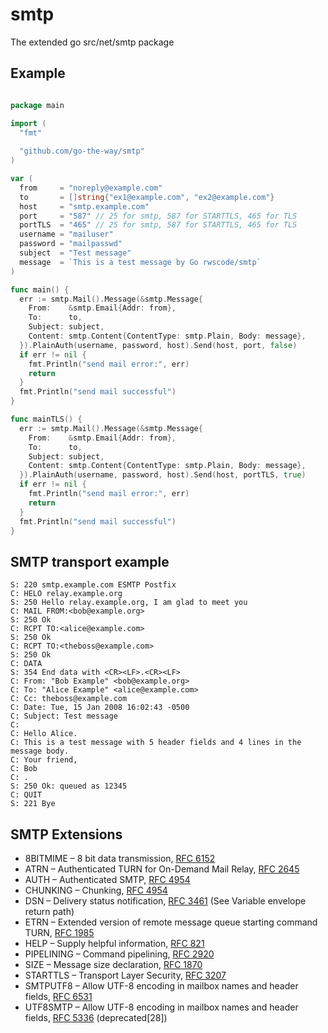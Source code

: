 # smtp

The extended go src/net/smtp package

## Example
```go

package main

import (
  "fmt"
  
  "github.com/go-the-way/smtp"
)

var (
  from     = "noreply@example.com"
  to       = []string{"ex1@example.com", "ex2@example.com"}
  host     = "smtp.example.com"
  port     = "587" // 25 for smtp, 587 for STARTTLS, 465 for TLS
  portTLS  = "465" // 25 for smtp, 587 for STARTTLS, 465 for TLS
  username = "mailuser"
  password = "mailpasswd"
  subject  = "Test message"
  message  = `This is a test message by Go rwscode/smtp`
)

func main() {
  err := smtp.Mail().Message(&smtp.Message{
    From:    &smtp.Email{Addr: from},
    To:      to,
    Subject: subject,
    Content: smtp.Content{ContentType: smtp.Plain, Body: message},
  }).PlainAuth(username, password, host).Send(host, port, false)
  if err != nil {
    fmt.Println("send mail error:", err)
    return
  }
  fmt.Println("send mail successful")
}

func mainTLS() {
  err := smtp.Mail().Message(&smtp.Message{
    From:    &smtp.Email{Addr: from},
    To:      to,
    Subject: subject,
    Content: smtp.Content{ContentType: smtp.Plain, Body: message},
  }).PlainAuth(username, password, host).Send(host, portTLS, true)
  if err != nil {
    fmt.Println("send mail error:", err)
    return
  }
  fmt.Println("send mail successful")
}
```

## SMTP transport example

```
S: 220 smtp.example.com ESMTP Postfix
C: HELO relay.example.org
S: 250 Hello relay.example.org, I am glad to meet you
C: MAIL FROM:<bob@example.org>
S: 250 Ok
C: RCPT TO:<alice@example.com>
S: 250 Ok
C: RCPT TO:<theboss@example.com>
S: 250 Ok
C: DATA
S: 354 End data with <CR><LF>.<CR><LF>
C: From: "Bob Example" <bob@example.org>
C: To: "Alice Example" <alice@example.com>
C: Cc: theboss@example.com
C: Date: Tue, 15 Jan 2008 16:02:43 -0500
C: Subject: Test message
C:
C: Hello Alice.
C: This is a test message with 5 header fields and 4 lines in the message body.
C: Your friend,
C: Bob
C: .
S: 250 Ok: queued as 12345
C: QUIT
S: 221 Bye
```

## SMTP Extensions

- 8BITMIME – 8 bit data transmission, [RFC 6152](https://datatracker.ietf.org/doc/html/rfc5152)
- ATRN – Authenticated TURN for On-Demand Mail Relay, [RFC 2645](https://datatracker.ietf.org/doc/html/rfc2645)
- AUTH – Authenticated SMTP, [RFC 4954](https://datatracker.ietf.org/doc/html/rfc4954)
- CHUNKING – Chunking, [RFC 4954](https://datatracker.ietf.org/doc/html/rfc3030)
- DSN – Delivery status notification, [RFC 3461](https://datatracker.ietf.org/doc/html/rfc3461) (See Variable envelope
  return path)
- ETRN – Extended version of remote message queue starting command
  TURN, [RFC 1985](https://datatracker.ietf.org/doc/html/rfc1985)
- HELP – Supply helpful information, [RFC 821](https://datatracker.ietf.org/doc/html/rfc821)
- PIPELINING – Command pipelining, [RFC 2920](https://datatracker.ietf.org/doc/html/rfc2920)
- SIZE – Message size declaration, [RFC 1870](https://datatracker.ietf.org/doc/html/rfc1870)
- STARTTLS – Transport Layer Security, [RFC 3207](https://datatracker.ietf.org/doc/html/rfc3207)
- SMTPUTF8 – Allow UTF-8 encoding in mailbox names and header
  fields, [RFC 6531](https://datatracker.ietf.org/doc/html/rfc6531)
- UTF8SMTP – Allow UTF-8 encoding in mailbox names and header
  fields, [RFC 5336](https://datatracker.ietf.org/doc/html/rfc5336) (deprecated[28])
